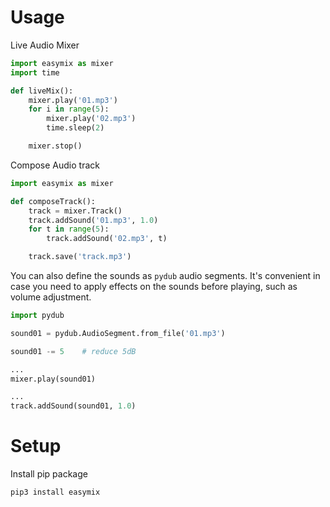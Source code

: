 # Usage

Live Audio Mixer

```python
import easymix as mixer
import time

def liveMix():
    mixer.play('01.mp3')
    for i in range(5):
        mixer.play('02.mp3')
        time.sleep(2)

    mixer.stop()
```



Compose Audio track

```python
import easymix as mixer

def composeTrack():
    track = mixer.Track()
    track.addSound('01.mp3', 1.0)
    for t in range(5):
        track.addSound('02.mp3', t)

    track.save('track.mp3')
```



You can also define the sounds as `pydub` audio segments. It's convenient in case you need to apply effects on the sounds before playing, such as volume adjustment.

```python
import pydub

sound01 = pydub.AudioSegment.from_file('01.mp3')

sound01 -= 5	# reduce 5dB

...
mixer.play(sound01)

...
track.addSound(sound01, 1.0)
```





# Setup

Install pip package

```
pip3 install easymix
```


